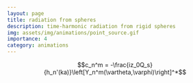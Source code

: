 ```yaml
---
layout: page
title: radiation from spheres
description: time-harmonic radiation from rigid spheres
img: assets/img/animations/point_source.gif
importance: 4
category: animations
---
```



$$c_n^m = -\frac{iz_0Q_s}{h_n'(ka)}\left[Y_n^m(\vartheta,\varphi)\right]^*$$

